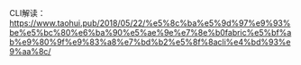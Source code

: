CLI解读：https://www.taohui.pub/2018/05/22/%e5%8c%ba%e5%9d%97%e9%93%be%e5%bc%80%e6%ba%90%e5%ae%9e%e7%8e%b0fabric%e5%bf%ab%e9%80%9f%e9%83%a8%e7%bd%b2%e5%8f%8acli%e4%bd%93%e9%aa%8c/